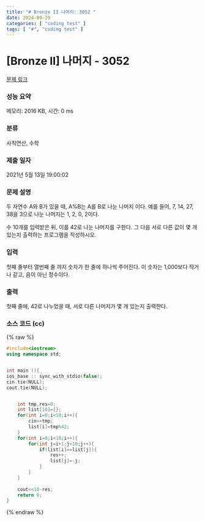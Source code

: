 ```yaml
---
title: "# Bronze II 나머지: 3052 "
date: 2024-09-29
categories: [ "coding test" ]
tags: [ "#", "coding test" ]
---
```


# [Bronze II] 나머지 - 3052 

[문제 링크](https://www.acmicpc.net/problem/3052) 

### 성능 요약

메모리: 2016 KB, 시간: 0 ms

### 분류

사칙연산, 수학

### 제출 일자

2021년 5월 13일 19:00:02

### 문제 설명

<p>두 자연수 A와 B가 있을 때, A%B는 A를 B로 나눈 나머지 이다. 예를 들어, 7, 14, 27, 38을 3으로 나눈 나머지는 1, 2, 0, 2이다. </p>

<p>수 10개를 입력받은 뒤, 이를 42로 나눈 나머지를 구한다. 그 다음 서로 다른 값이 몇 개 있는지 출력하는 프로그램을 작성하시오.</p>

### 입력 

 <p>첫째 줄부터 열번째 줄 까지 숫자가 한 줄에 하나씩 주어진다. 이 숫자는 1,000보다 작거나 같고, 음이 아닌 정수이다.</p>

### 출력 

 <p>첫째 줄에, 42로 나누었을 때, 서로 다른 나머지가 몇 개 있는지 출력한다.</p>


### 소스 코드 (cc)
{% raw %}
```cc
#include<iostream>
using namespace std;


int main (){
ios_base :: sync_with_stdio(false);
cin.tie(NULL);
cout.tie(NULL);


    int tmp,res=0; 
    int list[10]={};
    for(int i=0;i<10;i++){
        cin>>tmp;
        list[i]=tmp%42;
    }
    for(int i=0;i<10;i++){
        for(int j=i+1;j<10;j++){
            if(list[i]==list[j]){
                res++;
                list[j]=-j;
            }
        }
    }
    
    cout<<10-res;
    return 0;
}
```
{% endraw %}
